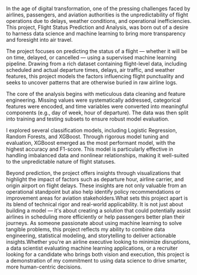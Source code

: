 In the age of digital transformation, one of the pressing challenges faced by airlines, passengers, and aviation authorities is the unpredictability 
of flight operations due to delays, weather conditions, and operational inefficiencies. This project, Flight Status Prediction and Analysis, was born out 
of a desire to harness data science and machine learning to bring more transparency and foresight into air travel.

The project focuses on predicting the status of a flight — whether it will be on time, delayed, or cancelled — using a 
supervised machine learning pipeline. Drawing from a rich dataset containing flight-level data, including scheduled and 
actual departure times, delays, air traffic, and weather features, this project models the factors influencing flight punctuality
and seeks to uncover patterns that are otherwise buried in raw airline logs.

The core of the analysis begins with meticulous data cleaning and feature engineering. Missing values were systematically addressed, 
categorical features were encoded, and time variables were converted into meaningful components (e.g., day of week, hour of departure). 
The data was then split into training and testing subsets to ensure robust model evaluation.

I explored several classification models, including Logistic Regression, Random Forests, and XGBoost. Through rigorous model tuning and evaluation, 
XGBoost emerged as the most performant model, with the highest accuracy and F1-score. This model is particularly effective in handling imbalanced data 
and nonlinear relationships, making it well-suited to the unpredictable nature of flight statuses.

Beyond prediction, the project offers insights through visualizations that highlight the impact of factors such as departure hour, airline carrier, 
and origin airport on flight delays. These insights are not only valuable from an operational standpoint but also help identify policy recommendations 
or improvement areas for aviation stakeholders.What sets this project apart is its blend of technical rigor and real-world applicability. It is not just 
about building a model — it's about creating a solution that could potentially assist airlines in scheduling more efficiently or help passengers better plan 
their journeys. As someone passionate about using machine learning to solve tangible problems, this project reflects my ability to combine data engineering, 
statistical modeling, and storytelling to deliver actionable insights.Whether you're an airline executive looking to minimize disruptions, a data scientist 
evaluating machine learning applications, or a recruiter looking for a candidate who brings both vision and execution, this project is a demonstration of my 
commitment to using data science to drive smarter, more human-centric decisions.
